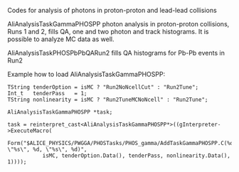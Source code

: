 Codes for analysis of photons in proton-proton and lead-lead collisions

AliAnalysisTaskGammaPHOSPP  photon  analysis in proton-proton collisions, Runs 1 and 2, fills QA, one and two photon and track histograms. It is possible to analyze MC data as well.

AliAnalysisTaskPHOSPbPbQARun2 fills QA histograms for Pb-Pb events in Run2

Example how to load AliAnalysisTaskGammaPHOSPP:

    TString tenderOption = isMC ? "Run2NoNcellCut" : "Run2Tune";
    Int_t   tenderPass   = 1;
    TString nonlinearity = isMC ? "Run2TuneMCNoNcell" : "Run2Tune";
     
    AliAnalysisTaskGammaPHOSPP *task;

    task = reinterpret_cast<AliAnalysisTaskGammaPHOSPP*>((gInterpreter->ExecuteMacro(
        Form("$ALICE_PHYSICS/PWGGA/PHOSTasks/PHOS_gamma/AddTaskGammaPHOSPP.C(%d, \"%s\", %d, \"%s\", %d)", 
               isMC, tenderOption.Data(), tenderPass, nonlinearity.Data(), 1))));
